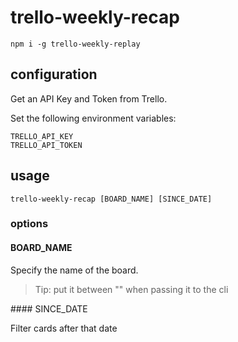 # trello-weekly-recap

```
npm i -g trello-weekly-replay
```

## configuration

Get an API Key and Token from Trello.

Set the following environment variables:

```
TRELLO_API_KEY
TRELLO_API_TOKEN
```


## usage

```
trello-weekly-recap [BOARD_NAME] [SINCE_DATE]
```

### options

#### BOARD_NAME

Specify the name of the board.

> Tip: put it between "" when passing it to the cli

#### SINCE_DATE

Filter cards after that date